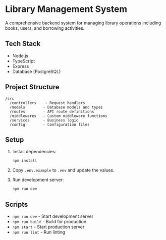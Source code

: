 # Library Management System

A comprehensive backend system for managing library operations including books, users, and borrowing activities.

## Tech Stack

- Node.js
- TypeScript
- Express
- Database (PostgreSQL)

## Project Structure

```
/src
  /controllers    - Request handlers
  /models        - Database models and types
  /routes        - API route definitions
  /middlewares   - Custom middleware functions
  /services      - Business logic
  /config        - Configuration files
```

## Setup

1. Install dependencies:
   ```bash
   npm install
   ```

2. Copy `.env.example` to `.env` and update the values.

3. Run development server:
   ```bash
   npm run dev
   ```

## Scripts

- `npm run dev` - Start development server
- `npm run build` - Build for production
- `npm start` - Start production server
- `npm run lint` - Run linting